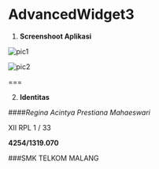 # AdvancedWidget3

1. **Screenshoot Aplikasi**

  ![pic1](https://cloud.githubusercontent.com/assets/22065791/18735035/aed97f54-80a4-11e6-9ea3-88d29c26823c.PNG)

  ![pic2](https://cloud.githubusercontent.com/assets/22065791/18735036/af89ca26-80a4-11e6-844f-d10fbb7b6507.PNG)
  
  ===

2. **Identitas**

 ####*Regina Acintya Prestiana Mahaeswari*

 XII RPL 1 / 33
 
 **4254/1319.070**
 
 ###SMK TELKOM MALANG
